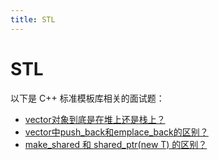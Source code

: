 ```yaml
---
title: STL
---
```


# STL

以下是 C++ 标准模板库相关的面试题：

- [vector对象到底是在堆上还是栈上？](stl/vector_memory.md)
- [vector中push_back和emplace_back的区别？](stl/push_back_vs_emplace_back.md)
- [make_shared 和 shared_ptr(new T) 的区别？](stl/make_shared_vs_shared_ptr.md)
